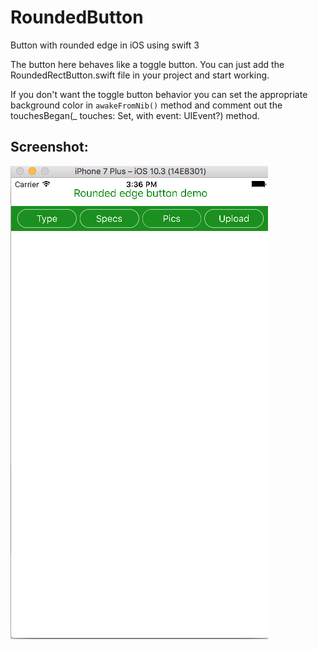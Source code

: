 # RoundedButton
Button with rounded edge in iOS using swift 3

The button here behaves like a toggle button. You can just add the RoundedRectButton.swift file in your project and start working.

If you don't want the toggle button behavior you can set the appropriate background color in `awakeFromNib()` method and comment out the touchesBegan(_ touches: Set<UITouch>, with event: UIEvent?) method. 

## Screenshot:
![alt text](https://github.com/nikeshkrjha/RoundedButton/blob/master/Screen%20Shot%202017-10-11%20at%203.36.25%20PM.png)
